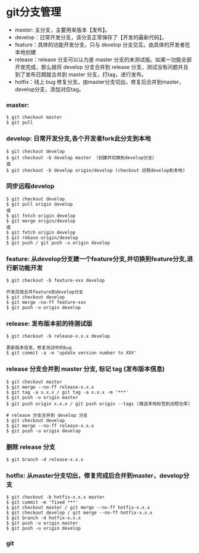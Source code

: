 # git分支管理

* master: 主分支，主要用来版本【发布】。
* develop：日常开发分支，该分支正常保存了【开发的最新代码】。
* feature：具体的功能开发分支，只与 develop 分支交互。由具体的开发者在本地创建
* release：release 分支可以认为是 master 分支的未测试版。如某一功能全部开发完成，那么就将 develop 分支合并到 release 分支，测试没有问题并且到了发布日期就合并到 master 分支，打tag，进行发布。
* hotfix：线上 bug 修复分支。由master分支切出，修复后合并到master，develop分支，添加对应tag。

### master:
    $ git checkout master
    $ git pull

### develop: 日常开发分支,各个开发者fork此分支到本地
    $ git checkout develop
    $ git checkout -b develop master （创建并切换到develop分支）
    或
    $ git checkout -b develop origin/develop (checkout 远程develop到本地)
### 同步远程develop
    $ git checkout develop
    $ git pull origin develop
    或
    $ git fetch origin develop
    $ git merge origin/develop
    或
    $ git fetch origin develop
    $ git rebase origin/develop
    $ git push / git push -u origin develop

### feature: 从develop分支建一个feature分支,并切换到feature分支,进行新功能开发
    $ git checkout -b feature-xxx develop
    
    开发完成合并feature到develop分支
    $ git checkout develop
    $ git merge -no-ff feature-xxx
    $ git push -u origin develop

### release: 发布版本前的待测试版
    $ git checkout -b release-x.x.x develop
    
    更新版本信息，修复测试中的bug
    $ git commit -a -m 'update version number to XXX'
### release 分支合并到 master 分支, 标记 tag (发布版本信息)
    $ git checkout master
    $ git merge --no-ff release-x.x.x
    $ git tag -a x.x.x / git tag -a x.x.x -m '***'
    $ git push -u origin master
    $ git push origin x.x.x / git push origin --tags (推送本地标签到远程仓库)
    
    # release 分支合并到 develop 分支
    $ git checkout develop
    $ git merge --no-ff release-x.x.x
    $ git push -u origin develop
### 删除 release 分支
    $ git branch -d release-x.x.x

### hotfix: 从master分支切出，修复完成后合并到master，develop分支
    $ git checkout -b hotfix-x.x.x master
    $ git commit -m 'fixed ***'
    $ git checkout master / git merge --no-ff hotfix-x.x.x
    $ git checkout develop / git merge --no-ff hotfix-x.x.x
    $ git branch -d hotfix-x.x.x
    $ git push -u origin master
    $ git push -u origin develop
    
 ### git

